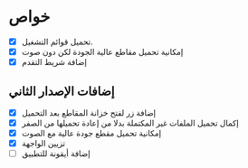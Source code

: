 # خواص

- [x] تحميل قوائم التشغيل.
- [x] إمكانية تحميل مقاطع عالية الجودة لكن دون صوت
- [x] إضافة شريط التقدم

## إضافات الإصدار الثاني

- [x] إضافة زر لفتح خزانة المقاطع بعد التحميل
- [x] إكمال تحميل الملفات غير المكتملة بدلا من إعادة تحميلها من الصفر
- [x] إمكانية تحميل مقطع جودة عالية مع الصوت
- [x] تزيين الواجهة
- [ ] إضافة أيقونة للتطبيق
